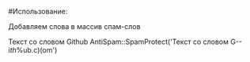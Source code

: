 #Использование:

Добавляем слова в массив спам-слов

Текст со словом Github
AntiSpam::SpamProtect('Текст со словом G--i*th*%ub.c)(om')
